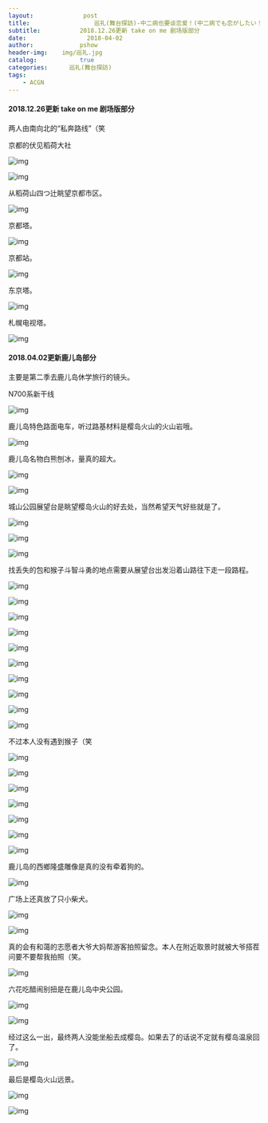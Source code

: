 ```yaml
---
layout:              post
title:                  巡礼(舞台探訪)-中二病也要谈恋爱！(中二病でも恋がしたい！)
subtitle:           2018.12.26更新 take on me 剧场版部分
date:                 2018-04-02
author:             pshow
header-img:    img/巡礼.jpg
catalog:            true
categories:      巡礼(舞台探訪)
tags:
    - ACGN
---
```


#### 2018.12.26更新 take on me 剧场版部分

 两人由南向北的“私奔路线”（笑

京都的伏见稻荷大社

![img](https://lhq3cq.bn.files.1drv.com/y4mSyp5VDQ1bN6F3AfBNuLWMRk8o6xZ8hYSDKX45mf-HINZAwh8zN1FrHuAapz2OXrdXtnm7bSV8cOaQTBtOYJpZahNDwL4aVg3nsmjOofQkZ7rnfJwG_O3aFHA7q6OhBHNL3Mq781KYuLlH9heyXTfXRcghfMunr46eifisthUlRPxM8bFu-q6jYTmxWh-If7g1Ghz2pMiaM63KMG1h5CEfw?width=4032&height=4441&cropmode=none)

![img](https://lhq2cq.bn.files.1drv.com/y4mh_YpOOjMAC1zxenq3ek0IIXbDJLRRVP-MNpA5avk6d9IHBII5-2XrNoczzKzr-WBaenWnCL-9lhhT-SiSy1iiC6nOETVxVuTREHhT5JkHJeI0oV25ZkInwgqkX0xfsHpSKgTpv4_u6tQ8A3rFDvJCw6u8-nvpKGfuL1Zl5YrsBpG7SuAvuYM1H2KHOL0FgeCK3ktisCICyb6JL-C3a_XJw?width=4032&height=5290&cropmode=none)

从稻荷山四つ辻眺望京都市区。

![img](https://lhqpcq.bn.files.1drv.com/y4mxKpifVA3atC0_aEOr9rqDngKVm11iDXRe0U5Xp0iJulAse-GuJG1ghiputEFDt4vXCrT5cOgxFxwQoLFNEa1zBVKZD44yYwZBmI4_nG5S4eA8hC_s-SVhCuV-4bpE35mltvoGm1A8jKcdkXpzjvoJpY_AsIYtUuiFw64KTFNAKinqyzQmzoQ8iHX5H8NbaNF9TVx3WDrVraPbxcQyWm1CA?width=4032&height=5290&cropmode=none)

京都塔。

![img](https://m3pl5g.bn.files.1drv.com/y4mlxdPsA5CAcW1krErfRUZVLoJ5b_FwxizSfJIa3L05DQd3HSqpkw--iXNdjsWKT5nux6JXpXHQ6XTTwo3yQ30ljsXvo642MVVpsFC27P9wQ7bsEeAo8iCUpd_-kbZcyCzcfgvYzKdifWclURX_wXluWjbjj7343RgZjJ9OZjAVaRc5iqW0GaGAS3Kp38UjGAeJdSYtj5M88tga1uxVt31Hw?width=3024&height=5731&cropmode=none)

京都站。

![img](https://lhqocq.bn.files.1drv.com/y4mYDsffmUqFzv31vaPkAXrHckqs4zVJuTmpBcCYAviakdO0604ICBk-1OuYTzmBVF01lN3lOblI4cflQgUrq0i1DCCyRu0SXbbnpEOYwrpiGjBS5yQPIc0B6jH_eRQmmxd8Abjf8esbBgsWSUyXKsnw3IUlwfm866MTa1dCXBSonK_PR6EA4qmVf3PGPXmO0EEx_-sxVYBq0y0id8_msiL_Q?width=4032&height=5290&cropmode=none)

东京塔。

![img](https://m3pm5g.bn.files.1drv.com/y4mI0DDU4DrV022p3Q5giYU-FAfG9nI0r3k32W817XBn4DNNWaCztIszPD3Kk_QYjc_oWzdDL3YktxbQavybOjefEnM2P2pewGkxP8nyFae0CYpb0n7weFimcxpwN_6s7wcY9nNixRhqJGmxFDMJdx3sIn83TcSloTKJIIab8V07nvpwnONMnDvHXs26i1vw3MTI4oO5YOpsXvlvpB-YZEdug?width=2471&height=3152&cropmode=none)

札幌电视塔。

![img](https://lhq0cq.bn.files.1drv.com/y4mo-S9V4S7-bmM0FQCBn9ygswWjgWX58EBizN9-hZ3Th6oxHQo_4rHhZ7q_XhOKhq5TMTBe6pzSr_Taux862eTUZ6thzsE2W_83TnkbfN0r3WmscC_LhApMfrh4aJvsqFckBfKLVGh_TY5Tff1397AAUrtBAdeRxDdXmLEXbvuY1EJ042BrtquXkqMKuhyvXtQ9F28yIrWjReF0b9EF3xs6w?width=3024&height=5731&cropmode=none)



#### 2018.04.02更新鹿儿岛部分

主要是第二季去鹿儿岛休学旅行的镜头。

N700系新干线

![img](https://osyuwa.bn.files.1drv.com/y4mZ7bH2XyVmtcU6u1rU4QASIdu8_DVYZg_RpjTAQHJ9KyD3kmuMF1JKrBzyGblD-gMmVseAqueoAxtW2CA2SvL2d7nCFMbtpx50RJpK25tC_dTv9bfKZgEB6vQpoaXxYQpe-o84yd9oQvEr2_iSCejXSwZG-kCxoegqHdlC3sH_BxFN6kIX-AZEBgySBnnRJM80tIB_BFrNjBfRFxEQBAUOQ?width=1200&height=1598&cropmode=none)

鹿儿岛特色路面电车，听过路基材料是樱岛火山的火山岩哦。

![img](https://m8az4w.bn.files.1drv.com/y4mGo4hVSwWdSnXGb35dVdA2-4jCqUggByQWpKw4sQkrGFgyaQqNUVBnmLeMG-PL4BBGhxCC-73qpVu2PwyDFV3yJA8HbDiuCEpSr7fEuzUGjBiOGZoCcoIp5FVyRg_-mCvZS427QH86fTP3-r1rj_Ik7lVKCsKoiiFSL7wBbA2dk3fn8Z0NLqMkudgl_JJageENDqI05Fo5Kastub-FQ9lJA?width=1200&height=1598&cropmode=none)

鹿儿岛名物白熊刨冰，量真的超大。

![img](https://pmyywa.bn.files.1drv.com/y4mjZBPxUJiffsJZt7fGNpZMmWK3JRVGKI1mOB-UzjDYZdAeVd0kVR2qSBQkOQATiGdV3631Gx3-8lGvefFSK7tqVPXYupeCOLf3S-F7xfLcrN_ygI-IEkzczS2x4yD5NK455A6bcQGFfZ0NwHGidNFHvFK0ZZ-Fjy74PP994Q8-_pWi2xIOcKMGtMHbBZimYWc_Nb1fC9Te02B9xzYrs4uZA?width=1200&height=1598&cropmode=none)

![img](https://osyxwa.bn.files.1drv.com/y4mkZCKrhLpqaRmG5IlbjqV7JI6S5eXsEBsdVGAvouxVCvtJEYqsr5460PQWLeKDsGuqc0sB4PTzqSz84zJUUkkbpF8HMStRdBxnRr8cDpHXoqPP5oKS-O1HX21HPoIk6xxyKpN7m8NZ9H8FsbdJ4oCLosEpcqwPpNA-gsvuRnooljyHWfCInPy5j_2KDOp6uXZiCt4u3DtkXkllMg_REfuJQ?width=1200&height=1598&cropmode=none)

城山公园展望台是眺望樱岛火山的好去处，当然希望天气好些就是了。

![img](https://m3po5g.bn.files.1drv.com/y4morSFUrjFPm5wiPwis0qvcqsbsx38P0ZcXj1TLLKY8ckrjkILpT4u0xx-djd0fzwjSlTJV05PbU9OHi3Cz02MOJFOdTHHj-ao3wxCC93P5xkTkBvKt8N4eTns3Ine6ZKte4xAHSNAjebxQPsSgvlG7sLAb9x07q8DZYyi6mMFItzEvE6FZTCcNshFDNMF0jNo4JE3HIHZsa7YK8NFkp9iJQ?width=4032&height=5290&cropmode=none)

![img](https://pmyvwa.bn.files.1drv.com/y4mJU87HbVrWit8j5DbMJc_2JoJMG8LMctW7QJXaIvLZWuy4BhJaJ2DR475Gn906NcB6FhVfGLarmVq2j2EjMNymqzPH-8K_PY4Vuc0Z7GQtQSGYoLY9WMyZITnczlylnToT_WZu5GyjFmra_Jr7co8BjqN53-Fpux8k-fFGznrrk4_Rt1E-mcUx3N4eKp5sBrqCepZDiYu76yVJOGVqNmKOw?width=1200&height=1598&cropmode=none)

![img](https://pmywwa.bn.files.1drv.com/y4muOgzpoSiMw1fLgorYX-5FP_PKiTsqiIFt3gpzUaKBnTw-iNXAMpNRUiJBu2YqWt635nKyhiFKhDiCr-KLCF2mMp8FmoonDF4RMcx7tAbTig4qKBC93OH7LTPY-wnBW1k0Z7Sv93GujMoqAUZ9gFuuFiJJy8YQ1ORCSBqLMCMhJjXybvZsFLUUU1fYFrh_NUTAq-d7rSGn3bDyBKevUyubg?width=1200&height=1598&cropmode=none)

找丢失的包和猴子斗智斗勇的地点需要从展望台出发沿着山路往下走一段路程。

![img](https://osy0wa.bn.files.1drv.com/y4mjq529guhaLJS6tuMwVUOQ229Gk8JEW8TYQ1cRgo1-jYGgkfS24DXu4-VP3rkOITcIHT85Nlnrn4btOXfjNZzmxrfckRFjGo1V_kPPAwZQ9HHN8DzVTiJ6neOdddg91T0YhoVBzlHa1ngnAuPMT1BG_HDkAvWcIpwyFAaLODV2AgMWHySns9V8QEbKNY0-v564VdzYGoxWMd7eTWROZVfnA?width=1200&height=1598&cropmode=none)

![img](https://m8aa4w.bn.files.1drv.com/y4mryKvYlkho5F2dH7OHC-uuEethFvzqWZxVSE9uWMQWEiMjvJsNJU358uHEh4jQgutEM9NpbyRNtT4fytKSZfdawbcjGDK3hY2waabuZmgp9zIdF_zUoaigkntxv3KMjr-3nrAqNO5kp_HSlKEAtaAr4NqvlrL_1UZTm_Ou6YR5BCJEAcW_qaC40GaTgWDgkjpJT4m3mjYLjFVnLNb4zzmmw?width=1200&height=1598&cropmode=none)

![img](https://osyvwa.bn.files.1drv.com/y4mZ4_rftVyOx3EmoHfiQpT8cH8sgUrWZiewIpV6OcNe3r1Ugt1g4qm8zr1kFwbJgGXIozmwy98L4JJ2gQTKLTx4Qwl0JW-kKjFisWyRc0OfJiaxmkIEGbqFIN61fvNKV5Pg2Tbmi6TjnwTOe5bUADTA1P_EXBKJjvX7HsCWq6pyEecfaywzOXJRNiBESkHgmRMQ3Kz5k9pRkcqj9nG9qTmmA?width=1200&height=1598&cropmode=none)

![img](https://osy1wa.bn.files.1drv.com/y4m87xDjrjFqAnGyvRwqXrDElmNS_TH6Fz1fm5uhhhNQB5IBw2xFlogajqsXMKqYNnlk-UJ__GvwEqpYlAWGLhiIFlYuqKMyIumKcGJOTx7OtBETRUNy8jZURMkeF5vtL-OA-5b8Uqyz4zyhumIPITg2pgriwn43vLlCNnDiqIQlKPiMItt8YaZIdIf6fSaSusi2jqD6nu2Qvnb6h5Wtanz1w?width=1200&height=1598&cropmode=none)

![img](https://m8ax4w.bn.files.1drv.com/y4mJfyU1hDxs_5o2MNkPJWh57WgDXWNtwKRH-hfULaRj4k6SEqKqZXx76VzIguRW8Gel1SJV_eG2dr3GQmHZfMfvkFZVznglINs-g_EPQkfup0IeECZOvdhBYBmZ_SEh39JkbmAHSzTkrzOchXSqsEohOwsCm3wUzNITX1vQzxbpNL5QErntWWcdP2-IRjfJMYCb-v-B9Ky3d5HeBsZpjn_-A?width=1200&height=1598&cropmode=none)

![img](https://o8ynwa.bn.files.1drv.com/y4my94pWX65t-QIy19Q2CaMNextsJBWMt7TF_qZJGfATYWiSIqw4q_tHAu08Shbi6e6uKOW7R0ot5OQu0CJP7WNqjDqsUTxgfXSZYijNQyFTPugqX7-wCfGkvUXP5EoyYAYxV0wRtij8aU40AiJ_u0tsEY7F75kSDizVuN9Rq-zWWz6ynVEJ4oobjurvY66A-hYxptBxwZoycITMVlpw4I1rA?width=1200&height=1598&cropmode=none)

![img](https://pmyuwa.bn.files.1drv.com/y4mtSxZNWjdk4r9uGOzSsf9oYLtG7Mnwn15kwMVbb3DsPqE2z2wpnS0ooqxSxeb2mEC6tIeQ0oJVhcEE9mu06F_jcW2f8piJ8s1Z7KRZw0Rzp5-XiBgA4u8nh-eQkNC0ZwF0f8WjknlmH0S6b8zDYaKXQs5HWoJznI7QLrPAdePeoNPbNjeSfN1e1LGA2jJQ_2HOJXR6Xrm50rAaSwvr0EEOg?width=1200&height=1598&cropmode=none)

![img](https://o8yvwa.bn.files.1drv.com/y4mtjz0YdhcxqClsTGJHWhA2lEH0GSiMSqbJfqWH2LCxDgr0a802MW8iIAcr0a2Lvk6KfSVj5M9i3i2zH48DQ75MHRXlU4qECNAwSusMRiTILrlQt-hEBmSvUtOLmmznpNj3cbMzLW8XNZXVyV6RBzLFbYqBDbtBmJhl-TUlhRZtz1kgR6N3kVkedA3sNt4Lqv4y5jRpqIsKPLAAF5Ecy9rWA?width=1200&height=1598&cropmode=none)

![img](https://o8y0wa.bn.files.1drv.com/y4m9iCcps-N_eTyCv6UhPV91ypnitW1SxVu_EAuv9I6nXYrFe17qCpGAwzvca7wXzce6WeqyVBhSXuef5azLRW10Bwct3u4dJEfXndBN-v2W9mRcc2Xw-4W8ckJVM0qzhjKquAKBWg0oMbofzlQS0WZ1TpFEjvGPK97VvoLpnGocEiyQOM9RGKXcSziLkpEyJfhgpkELOYxvMaTEyZet2fyjQ?width=1200&height=1598&cropmode=none)

![img](https://osymwa.bn.files.1drv.com/y4mlODIJVQWTNFepCZITHnkMsXF3uK4tx63GdJhQVW5yWrgn7KwvL1CWijmvQdDXtVk0RC3VEJIiAvBlskpZTjp1d_n2E0YYuHCnKVQWKCRopRP5t617WLtm3DGRxycWgfXcd0EACbymb4PdiSVMTRnpVzl0tZWU702zMyitA2qSRwQIRtxmT8-Qp-R0z3pqSGg5XEM8ANejGPKSLFOy-r1gQ?width=1200&height=1598&cropmode=none)

不过本人没有遇到猴子（笑

![img](https://o8yxwa.bn.files.1drv.com/y4m4OjqeOf1IWmGGbE86_MgRWystdfAKeYgpHLd6Rshtbh3fxr4PsUdmfB1Qf7L6u6WC9FXcIK88n0P-x3ORcyfGHb9w2h6vDlxpN4w-IP_Y4u4UwYyOG46f5KNGN_gil3XfnZpqdCsq0nNlC3qYJyL-auP3DH-ocfN0R2yhiFk7WS_UVenp5NH6RFtihYmxCtNT92PTa1s7aDXPSXoim6x2w?width=1200&height=1598&cropmode=none)

![img](https://osynwa.bn.files.1drv.com/y4mNOhlF8d1fMs4jMAS1PNazjmi1fSvC1uAUOHTXdnxawhyMzsgnKq0JNy-kqWlW2WwI_P6iS5kg7YceVV108zbHTId5rtbWX9gXsWBqVEzjNY_qKhLJqXAZhrFhsjyQkyL_1tABhOOhomCn4qmmIlb3aAvXXzbg1VT0llAO7ZvuBQtX6j4LJ4mRXo49nRE_eAvBZtom8VaC69AgOQdaMMgbg?width=1200&height=1598&cropmode=none)

![img](https://o8yuwa.bn.files.1drv.com/y4mj0vUAO6sP_j-2Rjie4Cienecn-IYYtY0HUN2IRXZ_mIibb_RA8uJ1bciNJntn2pDL2AfOEVASxnnPUXzaaD9YlL_WoaqfZnHlMH7Cn_yRPYj9qNL2JBPilIDaD4aEtWMWV97TgQ3gwNShU7B8SCS3fOZuVVC-C5SFsgw3R3hGXDdFH5nxVyVj4B_wMddB_XV5otAgjuLWqtEfwIvcS70iw?width=1200&height=1598&cropmode=none)

![img](https://o8ywwa.bn.files.1drv.com/y4mD87WyGjXob4BVZLbwcpKZhvO2PLyUzB6bnt3Fwe-k0bUXKnXM9ZViDWcgdq__wO5xJxhL28vndDr4r1TwBl-4tSMvL_fXuZp5s8xV6OH6olf3HRPUMmGvLavneHdv2KRqH7qCOZYgBkbdEFbDIR7ST6wngLR9TphQXVy8KoiTOktDxIahLUvBMghZL3dXa_hopnjnYPwfBJ8GRgOcBo5iw?width=1200&height=1598&cropmode=none)

![img](https://o8yzwa.bn.files.1drv.com/y4mZRrv0qRlAMLuL35zOEMKpMHBRkU-dJmYaPurhVxLCpi5lYwH-Ispdwq7lmNXz5jPRpQI_weIYnRxGdDyR0CfAowlyHBvat6zJZdO9_XDfScFJXGAGr5XPSliFz2aY3uTNF3Nu8sJpxmjx2Jxju9RNiJZ1j-_vjtYWwiZTfmkahhk8yIlV5HpVxJFJxW80iGPYh1m1OXl6VDOzKZXC7Jczg?width=1200&height=1598&cropmode=none)

![img](https://o8yywa.bn.files.1drv.com/y4m8fcTPSWJkPP49f2vQ0_hl0k3syNVE6DMeWY86cyIFXLp4xABETUzOaF5nhsLqbDMP2VZYz1zEpeK7iYrXAowdHN3tq4uYgG17vuwo4DU125uULQph6KGUgCoqCKxapUYVdY1qpbcLeYQ1AMCCg97b-00mOVMvvSy7hNxtOQ1qMBx6w1EBIjVGkwN3Cd9TCB1IQHEA9tloxTim7kXdjhDFg?width=1200&height=1598&cropmode=none)

![img](https://m3pn5g.bn.files.1drv.com/y4mvIXtzGvZ7f_B_O5x0EiQWZwK6WSGYX7TR4PHR9PFGKWdfL5ADIk7l3ACRgF5FgSOFYyeMRCkocpwFuLA3fws3A3Hkbpl6zI60aWths9NCNZEwws_nbV9octKZhKx4K2eIpY86VZSkHNz2VHxJgZPEaKC3xBTaDgyMKI7VTfcn4KYyZ0bMiNsElZxMTq_rkN3P0LThxgJFXYbtp7HtE-O2g?width=4032&height=5054&cropmode=none)

鹿儿岛的西鄉隆盛雕像是真的没有牵着狗的。

![img](https://m8am4w.bn.files.1drv.com/y4ma0dbTRwza99eCdTBqBJfhIQBo5LCvI8XOSZjy9iyPkInEBzfJvJma6EGduuJDyAvWwLIsdMXKXArdKiXS2eiJfTm2DYNMkH58TZqlhR502SWiFTQLpTLqPQ751PZ-nGJX283KyQAAIidwIDjk6Wmj5x-IDV5VPtAjOGXAYgmrZzmWNdqQdbCynZkSoY_-zaxitzLfqIIaTHBSWE3RHrj9w?width=1200&height=1598&cropmode=none)

广场上还真放了只小柴犬。

![img](https://o8y1wa.bn.files.1drv.com/y4m-jTDM7bEaoNgIrla9Z4pXrqUfiUa9rZ98g9piJTSKlJ9FXkR5Sh3KVmNudnZWuRhumr6eYO066yqnabeTDYotG0og51vPdaaJ3b_JxBe2TLStg-wLy8R8DLopPb1UOH6EDq2uYw7FG-LsqKP9q_Yi0bS6-0cX4YIyL1CKBHmi7OdyU7JHOz-7YaK-LVoaMEbweu6WeAMFuKShE9PZ2qXDw?width=1200&height=1598&cropmode=none)

![img](https://pmyzwa.bn.files.1drv.com/y4mHGpCnTm5H8H8e31LcFAIuJZrvDtC-DREUHy3ZAEJsDQ8k49ChGoOZTHjp406P_BmysolF7nuXqe74Q7ojsX0S1tICHgSYMa3h-u9F-0KkX1_Xcu3IiusNVOl02CY5nBFy2KaRh1LvZgtQB_msR0od9hwlviYSj_f_KeZgGCaUbdtfkrvhihXrjJsK6rqLgyeIiY0CA2y4q4e2RyxYIvMyA?width=1200&height=1598&cropmode=none)

真的会有和蔼的志愿者大爷大妈帮游客拍照留念。本人在附近取景时就被大爷搭茬问要不要帮我拍照（笑。

![img](https://k3qxcq.bn.files.1drv.com/y4mIFbLRW3QgBNbWG4MjYVMDz3Iq0KOrbI0O1uS0FiREfhMun7WAmeMl7STSozATOfyUS4Q3SSHAeMUXejW7Ra8O0tytoDdAQIR0M6mJQ75qTtXGZxbNjp06erYd7aVkKJT_XanX2NVgXX9nfTZ095i6VQvRLRYTk2QzAdQFb1VYkqrToMtRaXKNyYy-FjDEoCoCe8pBLbLz6YxJ9y9-dHmXA?width=1744&height=980&cropmode=none)

六花吃醋闹别扭是在鹿儿岛中央公园。

![img](https://osyzwa.bn.files.1drv.com/y4mv-zYO155Er7-Ncg0OhyhCsdCk3t2wgx-_34x9RtNUHaZ5hDZYotzRHS4Tm5OYD8Co2H02kEqcuCLJ3joubEvRYC93G0jL8-xZ--aHbvWWs6P1yQJbGOLcBj8vFcNjaic7VurQxG65GFJ76RxyI-Zwe6w0uSCtDnJUuBa1q6UPuowB6i383RGTHLyywPY1DaaZJkZMmxwSTGdMIJE074cJQ?width=1200&height=1598&cropmode=none)

![img](https://osyywa.bn.files.1drv.com/y4mqrjAAE1QDpvRcLa12S0-67pXGIS1Eg5B2Q_B0UbWFnNUYVA5ftX5ymFDHwdPlYevmHg0wItd1AA3md_W28ueozrWSqFdQuCY606fKthGMrRjMMO1o3N9cIv6hZuC602m2_5MqGTkxoCkWDq6YtMtMxKqksnQNrMoJ7mcYo7SGxe26teCKNyO1Q1pIIEix2z4zTLi482kNNTD0eqnHabOpA?width=1200&height=1598&cropmode=none)

经过这么一出，最终两人没能坐船去成樱岛。如果去了的话说不定就有樱岛温泉回了。

![img](https://m8al4w.bn.files.1drv.com/y4mQEGig18vOFRXYZS2k7JWjAQVWhlKVrIwQKqRK4565ePWaQclFNojiXBdrUlTO4PshC_3XHb5EYTseetGvum4WWv-2np9IzeeHCUmI9WZToXxMRZxaUdyRAMY_o0_GLTwgv2fPq00vz-xMduCcJwwXcZf_Sl8JJJ_ZqQN-jtGNNZf_9slvBEsKKJ5xVABJNHD0TKBJtOPm3MwOM9xN38hIA?width=1200&height=1598&cropmode=none)

最后是樱岛火山远景。

![img](https://osywwa.bn.files.1drv.com/y4mtuCELy8AWjPMUbnZcvLTAvGaR0fRf1ZiwQxrA_E9wpjjKfsX6c3OTUgChSqij1tMPUj0OH56grLs7GPyxy1sdnjGEwXMIozPruB3GLXPScDsct1SaXl-oq7uApVZQEannBQU0_UQv2RdmBS-0KqN6d1j2jp8FSS2ww2qoUo6QyxX2L8b4yl-EgkohpMPdjsf5-jPFI-64V2YDp9PhRhXEA?width=1200&height=1598&cropmode=none)



![img](https://pmyxwa.bn.files.1drv.com/y4mu1kg1-GAKQacRt0hG4GcIskeFZej5rNBR3x_uJ4-4_LNKPT_ThOUkNHszopUsDUrgMf1B5LkAyYAHWtkWihzQBZojoAT3NnldxekVUE3_yXjGlu_KissIWhFn4EdOz1HdQvihA3SMOs0GbGgR7j4k-DSSFzTKegeqwnW5Jv7uTmr-S-30Lbj5YfvlfzJF9yaEO4-evUEhC1zNOYfa7160g?width=1200&height=1598&cropmode=none)

